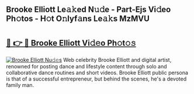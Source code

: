 ## Brooke Elliott Le𝚊𝚔ed N𝚞𝚍e - Part-Ejs Vi𝚍eo Ph𝚘tos - H𝚘t O𝚗lyf𝚊ns Le𝚊𝚔s MzMVU

# <h2><a href="http://hf8s58z.feru.top/?c=Brooke+Elliott">🔗 👉 🔴 Brooke Elliott Vi𝚍𝚎o Ph𝚘t𝚘𝚜</a></h2>

[![Brooke Elliott Nu𝚍𝚎s](https://i.imgur.com/0TWrTi3.gif)](http://hf8s58z.feru.top/?c=Brooke+Elliott)
Web celebrity Brooke Elliott and digital artist, renowned for posting dance and lifestyle content through solo and collaborative dance routines and short videos. Brooke Elliott public persona is that of a successful entrepreneur, but behind the scenes, he's a devoted family man. 
